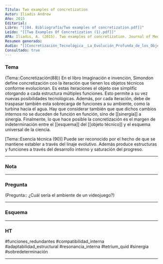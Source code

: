 ```yaml
---
Título: Two examples of concretization
Autor: Iliadis Andrew
Año: 2015
Editorial:
Libro: "[[04. Bibliografía/Two examples of concretization.pdf]]"
Leído: "[[Two Examples Of Concretization (1).pdf]]"
APA: Iliadis, A. (2015). Two examples of concretization. Journal of Media and Communication, 6, 86–95.
Resumen generado:
Audio: "[[Concretización_Tecnológica__La_Evolución_Profunda_de_los_Objeto.m4a]]"
Consultado: true
---
```

### Tema
(Tema::Concretización(88))
	En el libro Imaginación e invención, Simondon define concretización coo la iteración que tienen los objetos técnicos conforme evolucionan. Es estas iteraciones el objeto ose simplific otorgando a cada estructura múltiples funciones. Esto permite a su vez nuevas posibilidades tecnológicas.
	Además, por cada iteración, debe de traspasar también esta sobrecarga de funciones a su ambiente, como la turbina hacia el agua.
	Hay que considerar también que que dichos cambios internos no se duceden de función en función, sino de [[sinergía]] a sinergía.
	Finalmente, lo que hace posible la concretización es el margen de indeterminación entre el [[esquema]] del [[objeto técnico]] y el esquema universal de la ciencia. 

[Tema::Esencia técnica (90)]
	Puede ser reconocido por el hecho de que se mantiene establer a través del linaje evolutivo. Además produce estructuras y funciones a través del desarrollo interno y saturación del progreso. 

---
### Nota 


---
### Pregunta 
(Pregunta:: ¿Cuál sería el ambiente de un videojuego?)


---
### Esquema

---
### HT
#funciones_redundantes #compatibilidad_interna #adaptabilidad_estructural #resonancia_interna #tetrium_quid #sinergia #sobredeterminación

---
